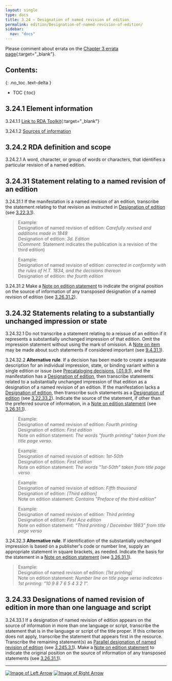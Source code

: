 ```yaml
---
layout: single
type: docs
title: 3.24 — Designation of named revision of edition
permalink: edition/Designation-of-named-revision-of-edition/
sidebar:
  nav: "docs"
---
```


Please comment about errata on the [Chapter 3 errata page](https://docs.google.com/document/d/1DqZ9-Ti8K8sHmcmPWpP4tH-ENfIOKGhHwR9XuZ9HwOk/edit#heading=h.j1nngsj0tmkl){:target="_blank"}.

## Contents:
{: .no_toc .text-delta }

- TOC
{:toc}

## 3.24.1 Element information

<a name="3.24.1.1">3.24.1.1</a> [Link to RDA Toolkit](https://beta.rdatoolkit.org/Content/Index?externalId=en-US_ala-bff10bfe-3a8b-3895-a3f4-09a81b7678df){:target="_blank"}

<a name="3.24.1.2">3.24.1.2</a> [Sources of information](/DCRMR/edition/)

## 3.24.2 RDA definition and scope

<a name="3.24.2.1">3.24.2.1</a> A word, character, or group of words or characters, that identifies a particular revision of a named edition.

## 3.24.31 Statement relating to a named revision of an edition

<a name="3.24.31.1">3.24.31.1</a> If the manifestation is a named revision of an edition, transcribe the statement relating to that revision as instructed in [Designation of edition](/DCRMR/edition/Designation-of-edition/) (see [3.22.3.1](/DCRMR/edition/Designation-of-edition/#3.22.3.1)).

>Example:    
>Designation of named revision of edition: <CITE>Carefully revised and additions made in 1848</CITE>  
>Designation of edition: <CITE> 3d. Edition</CITE>   
>(*Comment*: Statement indicates the publication is a revision of the third edition)

>Example:    
>Designation of named revision of edition: <CITE>corrected in conformity with the rules of H.T. 1834, and the decisions thereon</CITE>  
>Designation of edition: <CITE>the fourth edition</CITE>

<a name="3.24.31.2">3.24.31.2</a> Make a [Note on edition statement](/DCRMR/edition/Note-on-edition-statement/) to indicate the original position on the source of information of any transposed designation of a named revision of edition (see [3.26.31.2](/DCRMR/edition/Note-on-edition-statement/#3.26.31.2)).

## 3.24.32 Statements relating to a substantially unchanged impression or state

<a name="3.24.32.1">3.24.32.1</a> Do not transcribe a statement relating to a reissue of an edition if it represents a substantially unchanged impression of that edition. Omit the impression statement without using the mark of omission. A [Note on item](/DCRMR/additional-notes/Note-on-item/) may be made about such statements if considered important (see [9.4.31.1](/DCRMR/additional-notes/Note-on-item/#9.4.31.1)).

<a name="3.24.32.2">3.24.32.2</a> **Alternative rule**. If a decision has been made to create a separate description for an individual impression, state, or binding variant within a single edition or issue (see [Precataloging decisions](/DCRMR/introduction/#i019-precataloging-decisions), [I.01.9.1](/DCRMR/introduction/#I.01.9.1)), and the manifestation has a [Designation of edition](/DCRMR/edition/Designation-of-edition/), then transcribe statements related to a substantially unchanged impression of that edition as a designation of a named revision of an edition. If the manifestation lacks a [Designation of edition](/DCRMR/edition/Designation-of-edition/), then transcribe such statements as a [Designation of edition](/DCRMR/edition/Designation-of-edition/) (see [3.22.33.2](/DCRMR/edition/Designation-of-edition/3.22.33.2)).  Indicate the source of the statement, if other than the preferred source of information, in a [Note on edition statement](/DCRMR/edition/Note-on-edition-statement/) (see [3.26.31.1](/DCRMR/edition/Note-on-edition-statement/#3.26.31.1)).

>Example:   
>Designation of named revision of edition: <CITE> Fourth printing</CITE>  
>Designation of edition: <CITE> First edition</CITE>  
>Note on edition statement: <CITE> The words "fourth printing" taken from the title page verso.</CITE>

>Example:   
>Designation of named revision of edition: <CITE> 1st-50th</CITE>  
>Designation of edition: <CITE> First edition</CITE>  
>Note on edition statement: <CITE> The words "1st-50th" taken from title page verso</CITE>

>Example:    
>Designation of named revision of edition: <CITE>Fifth thousand</CITE>  
>Designation of edition: <CITE> [Third edition]</CITE>  
>Note on edition statement: <CITE>Contains "Preface of the third edition"</CITE>

>Example:    
>Designation of named revision of edition: <CITE>Third printing</CITE>  
>Designation of edition: <CITE>First Ace edition</CITE>  
>Note on edition statement: <CITE>“Third printing / December 1983” from title page verso</CITE>

<a name="3.24.32.3">3.24.32.3</a> **Alternative rule**. If identification of the substantially unchanged impression is based on a publisher's code or number line, supply an appropriate statement in square brackets, as needed. Indicate the basis for the statement in a [Note on edition statement](/DCRMR/edition/Note-on-edition-statement/) (see [3.26.31.1](/DCRMR/edition/Note-on-edition-statement/#3.26.31.1)).

>Example:    
>Designation of named revision of edition: <CITE>[1st printing]</CITE>  
>Note on edition statement: <CITE>Number line on title page verso indicates 1st printing: "10 9 8 7 6 5 4 3 2 1".</CITE>

## 3.24.33 Designations of named revision of edition in more than one language and script

<a name="3.24.33.1">3.24.33.1</a> If a designation of named revision of edition appears on the source of information in more than one language or script, transcribe the statement that is in the language or script of the title proper. If this criterion does not apply, transcribe the statement that appears first in the resource.  Transcribe the remaining statement(s) as [Parallel designation of named revision of edition](/DCRMR/edition/Parallel-designation-of-named-revision-of-edition/) (see [3.245.3.1](/DCRMR/edition/Parallel-designation-of-named-revision-of-edition/#3.245.3.1)).  Make a [Note on edition statement](/DCRMR/edition/Note-on-edition-statement/) to indicate the original position on the source of information of any transposed statements (see [3.26.31.1](/DCRMR/edition/Note-on-edition-statement/#3.26.31.1)).

---

[![Image of Left Arrow](https://rbms-bsc.github.io/DCRMR/assets/pictures/navigation/Arrow_Left.png "3.235 — Parallel statement of responsibility relating to edition")](/DCRMR/edition/Parallel-statement-of-responsibility-relating-to-edition/) [![Image of Right Arrow](https://rbms-bsc.github.io/DCRMR/assets/pictures/navigation/Arrow_Right.png "3.245 — Parallel designation of named revision of edition")](/DCRMR/edition/Parallel-designation-of-named-revision-of-edition/)